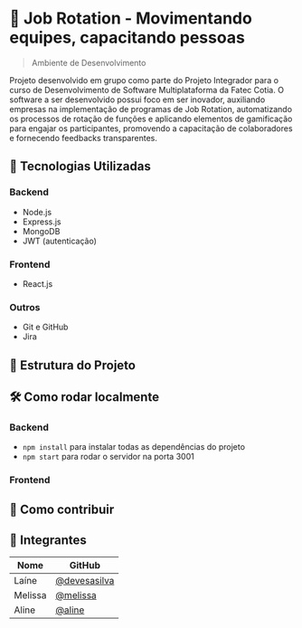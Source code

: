 # 🔁 Job Rotation - Movimentando equipes, capacitando pessoas
> Ambiente de Desenvolvimento

Projeto desenvolvido em grupo como parte do Projeto Integrador para o curso de Desenvolvimento de Software Multiplataforma da Fatec Cotia. O software a ser desenvolvido possui foco em  ser inovador, auxiliando empresas na implementação de programas de Job Rotation, automatizando os processos de rotação de funções e aplicando elementos de gamificação para engajar os participantes, promovendo a capacitação de colaboradores e fornecendo feedbacks transparentes.

## 🚀 Tecnologias Utilizadas

### Backend
- Node.js
- Express.js
- MongoDB
- JWT (autenticação)

### Frontend
- React.js

### Outros
- Git e GitHub
- Jira

## 📁 Estrutura do Projeto

## 🛠️ Como rodar localmente
### Backend
- `npm install` para instalar todas as dependências do projeto
- `npm start` para rodar o servidor na porta 3001
### Frontend
## 🌱 Como contribuir

## 👥 Integrantes
| Nome     | GitHub |
|----------|----------------------------------------|
| Laíne    | [@devesasilva](https://github.com/devesasilva)     |
| Melissa  | [@melissa](https://github.com/melissaromao)   |
| Aline    | [@aline](https://github.com/RosendoAline) |
